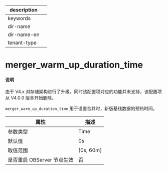 |description||
|---|---|
|keywords||
|dir-name||
|dir-name-en||
|tenant-type||

# merger_warm_up_duration_time

<main id="notice" type='explain'>
<h4>说明</h4>
<p>由于 V4.x 对存储架构进行了升级，同时该配置项对应的功能并未支持，该配置项从 V4.0.0 版本开始删除。</p>
</main>

`merger_warm_up_duration_time` 用于设置合并时，新版基线数据的预热时间。

|      **属性**      |   **描述**    |
|------------------|-------------|
| 参数类型             | Time        |
| 默认值              | 0s          |
| 取值范围             | \[0s, 60m\] |
| 是否重启 OBServer 节点生效 | 否           |



